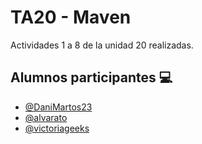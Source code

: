 
# TA20 - Maven 

Actividades 1 a 8 de la unidad 20 realizadas.


## Alumnos participantes 💻

- [@DaniMartos23](https://github.com/DaniMartos23)
- [@alvarato](https://github.com/alvarato)
- [@victoriageeks](https://github.com/victoriageeks)

